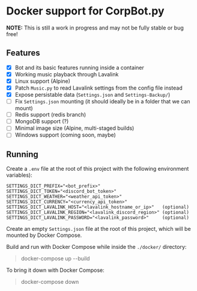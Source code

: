 # Docker support for CorpBot.py

**NOTE:** This is still a work in progress and may not be fully stable or bug free!

## Features

- [x] Bot and its basic features running inside a container
- [x] Working music playback through Lavalink
- [x] Linux support (Alpine)
- [x] Patch `Music.py` to read Lavalink settings from the config file instead
- [x] Expose persistable data (`Settings.json` and `Settings-Backup/`)
- [ ] Fix `Settings.json` mounting (it should ideally be in a folder that we can mount)
- [ ] Redis support (redis branch)
- [ ] MongoDB support (?)
- [ ] Minimal image size (Alpine, multi-staged builds)
- [ ] Windows support (coming soon, maybe)

## Running

Create a `.env` file at the root of this project with the following environment variables):
```
SETTINGS_DICT_PREFIX="<bot_prefix>"
SETTINGS_DICT_TOKEN="<discord_bot_token>"
SETTINGS_DICT_WEATHER="<weather_api_token>"
SETTINGS_DICT_CURRENCY="<currency_api_token>"
SETTINGS_DICT_LAVALINK_HOST="<lavalink_hostname_or_ip>"   (optional)
SETTINGS_DICT_LAVALINK_REGION="<lavalink_discord_region>" (optional)
SETTINGS_DICT_LAVALINK_PASSWORD="<lavalink_password>"     (optional)
```

Create an empty `Settings.json` file at the root of this project, which will be mounted by Docker Compose.

Build and run with Docker Compose while inside the `./docker/` directory:
> docker-compose up --build

To bring it down with Docker Compose:
> docker-compose down
